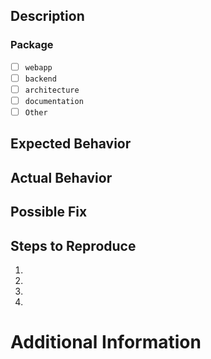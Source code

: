 ## Description

### Package

- [ ] `webapp`
- [ ] `backend`
- [ ] `architecture`
- [ ] `documentation`
- [ ] `Other`

<!--- Provide a general summary of the issue in the Title above -->

## Expected Behavior

<!--- Tell us what should happen -->

## Actual Behavior

<!--- Tell us what happens instead -->

## Possible Fix

<!--- Not obligatory, but suggest a fix or reason for the bug -->

## Steps to Reproduce

<!--- Provide a link to a live example, or an unambiguous set of steps to -->
<!--- reproduce this bug. Include code to reproduce, if relevant -->

1.
2.
3.
4.

# Additional Information

<!--- Optionally, provide any relevant resources (e.g. screenshots, stack traces, related issues, etc.) -->
